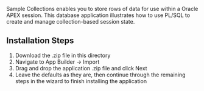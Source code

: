 Sample Collections enables you to store rows of data for use within a Oracle APEX session. This database application illustrates how to use PL/SQL to create and manage collection-based session state.

Installation Steps
------------------------------------
1. Download the .zip file in this directory
2. Navigate to App Builder -> Import
3. Drag and drop the application .zip file and click Next
4. Leave the defaults as they are, then continue through the remaining steps in the wizard to finish installing the application
